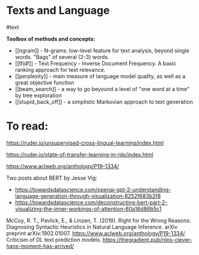 # Texts and Language
#text

**Toolbox of methods and concepts:**
* [[ngram]] - N-grams: low-level feature for text analysis, beyond single words. "Bags" of several (2-3) words.
* [[tfidf]] - Text Frequency - Inverse Document Frequency. A basic ranking approach for text relevance.
* [[perplexity]] - main measure of language model quality, as well as a great objective function
* [[beam_search]] - a way to go beyound a level of "one word at a time" by tree exploration
* [[stupid_back_off]] - a simplistic Markovian approach to text generation

# To read:
https://ruder.io/unsupervised-cross-lingual-learning/index.html

https://ruder.io/state-of-transfer-learning-in-nlp/index.html

https://www.aclweb.org/anthology/P19-1334/ 

Two posts about BERT by Jesse Vig:
* https://towardsdatascience.com/openai-gpt-2-understanding-language-generation-through-visualization-8252f683b2f8
* https://towardsdatascience.com/deconstructing-bert-part-2-visualizing-the-inner-workings-of-attention-60a16d86b5c1


McCoy, R. T., Pavlick, E., & Linzen, T. (2019). Right for the Wrong Reasons: Diagnosing Syntactic Heuristics in Natural Language Inference. arXiv preprint arXiv:1902.01007.
https://www.aclweb.org/anthology/P19-1334/
Criticism of DL text prediction models.
https://thegradient.pub/nlps-clever-hans-moment-has-arrived/